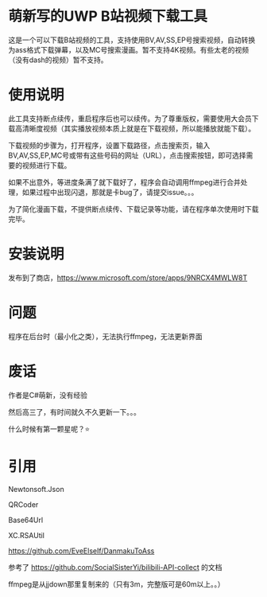 # 萌新写的UWP B站视频下载工具
这是一个可以下载B站视频的工具，支持使用BV,AV,SS,EP号搜索视频，自动转换为ass格式下载弹幕，以及MC号搜索漫画。暂不支持4K视频。有些太老的视频（没有dash的视频）暂不支持。

# 使用说明
此工具支持断点续传，重启程序后也可以续传。为了尊重版权，需要使用大会员下载高清晰度视频（其实播放视频本质上就是在下载视频，所以能播放就能下载）。

下载视频的步骤为，打开程序，设置下载路径，点击搜索页，输入BV,AV,SS,EP,MC号或带有这些号码的网址（URL），点击搜索按钮，即可选择需要的视频进行下载。

如果不出意外，等进度条满了就下载好了，程序会自动调用ffmpeg进行合并处理，如果过程中出现闪退，那就是卡bug了，请提交issue。。。

为了简化漫画下载，不提供断点续传、下载记录等功能，请在程序单次使用时下载完毕。

# 安装说明
发布到了商店，https://www.microsoft.com/store/apps/9NRCX4MWLW8T

# 问题
程序在后台时（最小化之类），无法执行ffmpeg，无法更新界面

# 废话
作者是C#萌新，没有经验

然后高三了，有时间就久不久更新一下。。。

什么时候有第一颗星呢？⭐

# 引用
Newtonsoft.Json

QRCoder

Base64Url

XC.RSAUtil

https://github.com/EveElseIf/DanmakuToAss

参考了 https://github.com/SocialSisterYi/bilibili-API-collect 的文档

ffmpeg是从jjdown那里复制来的（只有3m，完整版可是60m以上。。）
